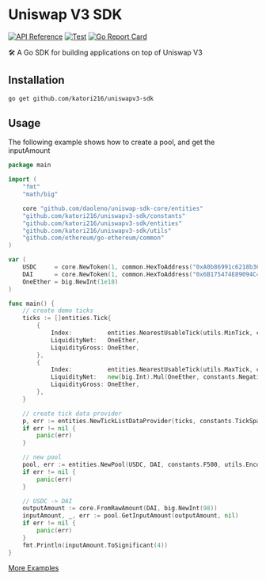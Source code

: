 # Uniswap V3 SDK

[![API Reference](https://camo.githubusercontent.com/915b7be44ada53c290eb157634330494ebe3e30a/68747470733a2f2f676f646f632e6f72672f6769746875622e636f6d2f676f6c616e672f6764646f3f7374617475732e737667)](https://pkg.go.dev/github.com/katori216/uniswapv3-sdk)
[![Test](https://github.com/katori216/uniswapv3-sdk/actions/workflows/test.yml/badge.svg)](https://github.com/katori216/uniswapv3-sdk/actions/workflows/test.yml)
[![Go Report Card](https://goreportcard.com/badge/github.com/katori216/uniswapv3-sdk)](https://goreportcard.com/report/github.com/katori216/uniswapv3-sdk)

🛠 A Go SDK for building applications on top of Uniswap V3

## Installation

```sh
go get github.com/katori216/uniswapv3-sdk
```

## Usage

The following example shows how to create a pool, and get the inputAmount

```go
package main

import (
	"fmt"
	"math/big"

	core "github.com/daoleno/uniswap-sdk-core/entities"
	"github.com/katori216/uniswapv3-sdk/constants"
	"github.com/katori216/uniswapv3-sdk/entities"
	"github.com/katori216/uniswapv3-sdk/utils"
	"github.com/ethereum/go-ethereum/common"
)

var (
	USDC     = core.NewToken(1, common.HexToAddress("0xA0b86991c6218b36c1d19D4a2e9Eb0cE3606eB48"), 6, "USDC", "USD Coin")
	DAI      = core.NewToken(1, common.HexToAddress("0x6B175474E89094C44Da98b954EedeAC495271d0F"), 18, "DAI", "Dai Stablecoin")
	OneEther = big.NewInt(1e18)
)

func main() {
	// create demo ticks
	ticks := []entities.Tick{
		{
			Index:          entities.NearestUsableTick(utils.MinTick, constants.TickSpacings[constants.F500]),
			LiquidityNet:   OneEther,
			LiquidityGross: OneEther,
		},
		{
			Index:          entities.NearestUsableTick(utils.MaxTick, constants.TickSpacings[constants.F500]),
			LiquidityNet:   new(big.Int).Mul(OneEther, constants.NegativeOne),
			LiquidityGross: OneEther,
		},
	}

	// create tick data provider
	p, err := entities.NewTickListDataProvider(ticks, constants.TickSpacings[constants.F500])
	if err != nil {
		panic(err)
	}

	// new pool
	pool, err := entities.NewPool(USDC, DAI, constants.F500, utils.EncodeSqrtRatioX96(constants.One, constants.One), OneEther, 0, p)
	if err != nil {
		panic(err)
	}

	// USDC -> DAI
	outputAmount := core.FromRawAmount(DAI, big.NewInt(98))
	inputAmount, _, err := pool.GetInputAmount(outputAmount, nil)
	if err != nil {
		panic(err)
	}
	fmt.Println(inputAmount.ToSignificant(4))
}
```

[More Examples](./examples/README.md)
